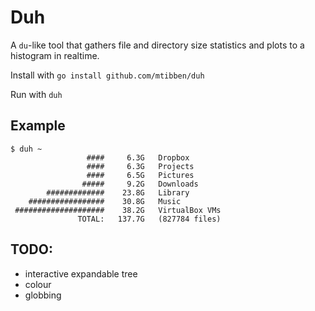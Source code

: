 # Duh

A `du`-like tool that gathers file and directory size statistics and plots to a histogram in realtime.

Install with `go install github.com/mtibben/duh`

Run with `duh`

## Example
```
$ duh ~
                 ####     6.3G   Dropbox
                 ####     6.3G   Projects
                 ####     6.5G   Pictures
                #####     9.2G   Downloads
        #############    23.8G   Library
    #################    30.8G   Music
 ####################    38.2G   VirtualBox VMs
               TOTAL:   137.7G   (827784 files)
```

## TODO:
 - interactive expandable tree
 - colour
 - globbing
